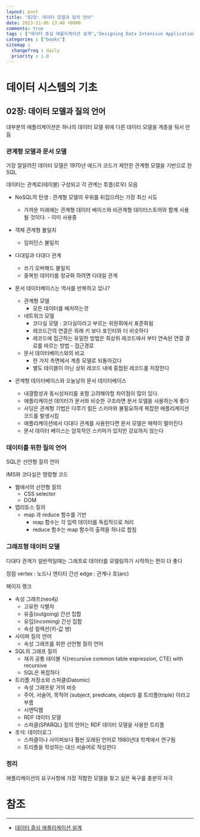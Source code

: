 ```yaml
---
layout: post
title: "02장: 데이터 모델과 질의 언어"
date: 2023-11-06 13:48 +0900
comments: true
tags : ["데이터 중심 애플리케이션 설계","Designing Data Intensive Applications"]
categories : ["books"]
sitemap :
  changefreq : daily
  priority : 1.0
---
```


# 데이터 시스템의 기초
## 02장: 데이터 모델과 질의 언어

대부분의 애플리케이션은 하나의 데이터 모델 위에 다른 데이터 모델을 계층을 둬서 만듬

### 관계형 모델과 문서 모델

가장 잘알려진 데이터 모델은 1970년 에드가 코드가 제안한 관계형 모델을 기반으로 한 SQL 

데이터는 관계로(테이블) 구성되고 각 관계는 튜플(로우) 모음

* NoSQL의 탄생 : 관계형 모델의 우위를 뒤집으려는 가장 최신 시도
    * 가까운 미래에는 관계형 데이터 베이스와 비관계형 데이터스토어와 함께 사용될 것이다. - 이미 사용중
* 객체 관계형 불일치
  * 임피던스 불일치
* 다대일과 다대다 관계
  * 쓰기 오버해드 불일치
  * 중복된 데이터를 정규화 하려면 다대일 관계
* 문서 데이터베이스는 역사를 반복하고 있나?
  * 관계형 모델
    * 모든 데이터를 배치하는것
  * 네트워크 모델
    * 코다실 모델 : 코다실이라고 부르는 위원회에서 표준화됨
    * 레코드간의 연결은 외래 키 보다 포인터와 더 비슷하다
    * 레코드에 접근하는 유일한 방법은 최상위 레코드에서 부터 연속된 연결 경로를 따르는 방법 - 접근경로
  * 문서 데이터베이스와의 비교
    * 한 가지 측면에서 계층 모델로 되돌아갔다
    * 별도 테이블이 아닌 상위 레코드 내에 중첩된 레코드를 저장한다
    
* 관계형 데이터베이스와 오늘날의 문서 데이터베이스
  * 내결함성과 동시성처리를 포함 고려해야할 차이점이 많이 있다.
  * 애플리케이션 데이터가 문서와 비슷한 구조라면 문서 모델을 사용하는게 좋다
  * 사딩은 관계형 기법은 다루기 힘든 스키마와 불필요하게 복잡한 애플리케이션 코드를 발생시킴
  * 애플리케이션에서 다대다 관계를 사용한다면 문서 모델은 매력이 떨어진다
  * 문서 데이터 베이스는 암묵적인 스키마가 있지만 강요하지 않는다

### 데이터를 위한 질의 언어

SQL은 선언형 질의 언어

IMS와 코다실은 명령형 코드

* 웹에서의 선언형 질의
  * CSS selector
  * DOM
* 맵리듀스 질의
  * map 과 reduce 함수를 기반
    * map 함수는 각 입력 데이터를 독립적으로 처리
    * reduce 함수는 map 함수의 출력을 하나로 합침


### 그래프형 데이터 모델

다대다 관계가 일반적일때는 그래프로 데이터를 모델링하기 시작하는 편이 더 좋다

정점 vertex : 노드나 엔티티
간선 edge : 관계나 호(arc)

페이지 랭크

* 속성 그래프(neo4j)
    * 고유한 식별자
    * 유출(outgoing) 간선 집합
    * 유입(incoming) 간선 집합
    * 속성 컬렉션(키-값 쌍)
* 사이퍼 질의 언어
  * 속성 그래프를 위한 선언형 질의 언어
* SQL의 그래프 질의
  * 재귀 공통 테이블 식(recursive common table expression, CTE) with recursive
  * SQL은 복잡하다
* 트리플 저장소와 스파클(Datomic)
  * 속성 그래프랑 거의 비슷
  * 주어, 서술어, 목적어 (subject, predicate, object) 를 트리플(triple) 이라고 부름
  * 시멘틱웹
  * RDF 데이터 모델
  * 스파클(SPARQL) 질의 언어는 RDF 데이터 모델을 사용한 트리플
* 초석: 데이터로그
  * 스파클이나 사이퍼보다 훨씬 오래된 언어로 1980년대 학계에서 연구됨
  * 트리플을 작성하는 대신 서술어로 작성한다

    
### 정리

애플리케이션의 요구사항에 가장 적합한 모델을 찾고 싶은 욕구를 충분히 자극



# 참조
-----

* [데이터 중심 애플리케이션 설계](https://wikibook.co.kr/data-intensive-applications-ebook/)
